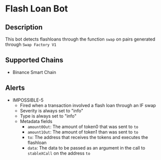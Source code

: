 # Flash Loan Bot

## Description

This bot detects flashloans through the function `swap` on pairs generated through `Swap Factory V1`

## Supported Chains

- Binance Smart Chain

## Alerts

- IMPOSSIBLE-5
  - Fired when a transaction involved a flash loan through an IF swap
  - Severity is always set to "info"
  - Type is always set to "info"
  - Metadata fields
    - `amount0Out`: The amount of token0 that was sent to `to`
    - `amount1Out`: The amount of token1 than was sent to `to`
    - `to`: The address that receives the tokens and executes the flashloan
    - `data`: The data to be passed as an argument in the call to `stableXCall` on the address `to`
